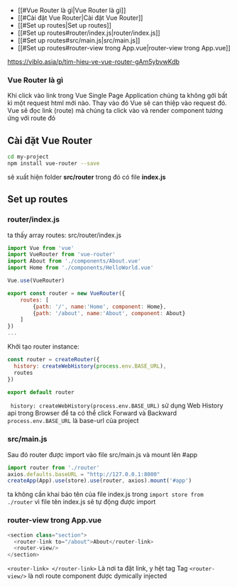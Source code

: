 - [[#Vue Router là gì|Vue Router là gì]]
- [[#Cài đặt Vue Router|Cài đặt Vue Router]]
- [[#Set up routes|Set up routes]]
- [[#Set up routes#router/index.js|router/index.js]]
- [[#Set up routes#src/main.js|src/main.js]]
- [[#Set up routes#router-view trong App.vue|router-view trong App.vue]]



https://viblo.asia/p/tim-hieu-ve-vue-router-gAm5ybvwKdb

### Vue Router là gì
Khi click vào link trong Vue Single Page Application chúng ta không gởi bất kì một request html mới nào. Thay vào đó Vue sẽ can thiệp vào request đó. Vue sẽ đọc link (route) mà chúng ta click vào và render component tương ứng với route đó
## Cài đặt Vue Router

```bash
cd my-project
npm install vue-router --save
```

sẽ xuất hiện folder **src/router** trong đó có file **index.js** 

## Set up routes

### router/index.js
ta thấy array routes:
src/router/index.js
```javascript
import Vue from 'vue'
import VueRouter from 'vue-router'
import About from './components/About.vue'
import Home from './components/HelloWorld.vue'

Vue.use(VueRouter)

export const router = new VueRouter({
    routes: [
        {path: '/', name:'Home', component: Home},
        {path: '/about', name:'About', component: About}
    ]
})
...
```

Khởi tạo router instance:
```javascript
const router = createRouter({
  history: createWebHistory(process.env.BASE_URL),
  routes
})

export default router
```

``` history: createWebHistory(process.env.BASE_URL)```  sử dụng Web History api trong Browser để ta có thể click Forward và Backward `process.env.BASE_URL` là base-url của project
### src/main.js
Sau đó router được import vào file src/main.js và mount lên #app
```javascript
import router from './router'
axios.defaults.baseURL = "http://127.0.0.1:8000"
createApp(App).use(store).use(router, axios).mount('#app')
```
ta không cần khai báo tên của file index.js trong `import store from ./router` vì file tên index.js sẽ tự động được import

### router-view trong App.vue

```javascript
<section class="section">
  <router-link to="/about">About</router-link>
  <router-view/>
</section>
```

`<router-link> </router-link>` Là nơi ta đặt link, y hệt <a> tag
Tag `<router-view/>` là nơi route component được dymically injected 